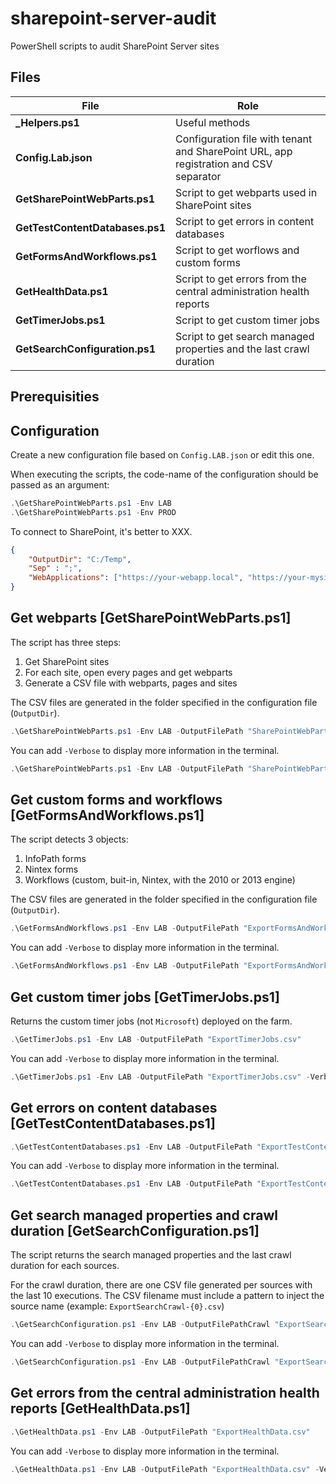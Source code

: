 # sharepoint-server-audit
PowerShell scripts to audit SharePoint Server sites

## Files
| File | Role |
| - | - |
| **_Helpers.ps1** | Useful methods |
| **Config.Lab.json** | Configuration file with tenant and SharePoint URL, app registration and CSV separator |
| **GetSharePointWebParts.ps1** | Script to get webparts used in SharePoint sites |
| **GetTestContentDatabases.ps1** | Script to get errors in content databases |
| **GetFormsAndWorkflows.ps1** | Script to get worflows and custom forms |
| **GetHealthData.ps1** | Script to get errors from the central administration health reports  |
| **GetTimerJobs.ps1** | Script to get custom timer jobs |
| **GetSearchConfiguration.ps1** | Script to get search managed properties and the last crawl duration |

## Prerequisities

## Configuration

Create a new configuration file based on `Config.LAB.json` or edit this one.

When executing the scripts, the code-name of the configuration should be passed as an argument:

~~~powershell
.\GetSharePointWebParts.ps1 -Env LAB
.\GetSharePointWebParts.ps1 -Env PROD
~~~

To connect to SharePoint, it's better to XXX.

~~~json
{
    "OutputDir": "C:/Temp",
    "Sep" : ";",
    "WebApplications": ["https://your-webapp.local", "https://your-mysites.local"]
}
~~~


## Get webparts [GetSharePointWebParts.ps1]

The script has three steps:
1. Get SharePoint sites
2. For each site, open every pages and get webparts
3. Generate a CSV file with webparts, pages and sites

The CSV files are generated in the folder specified in the configuration file (`OutputDir`).

~~~powershell
.\GetSharePointWebParts.ps1 -Env LAB -OutputFilePath "SharePointWebParts.csv"
~~~

You can add `-Verbose` to display more information in the terminal.

~~~powershell
.\GetSharePointWebParts.ps1 -Env LAB -OutputFilePath "SharePointWebParts.csv" -Verbose
~~~

## Get custom forms and workflows [GetFormsAndWorkflows.ps1]

The script detects 3 objects:
1. InfoPath forms
2. Nintex forms
3. Workflows (custom, buit-in, Nintex, with the 2010 or 2013 engine)

The CSV files are generated in the folder specified in the configuration file (`OutputDir`).

~~~powershell
.\GetFormsAndWorkflows.ps1 -Env LAB -OutputFilePath "ExportFormsAndWorkflows.csv"
~~~

You can add `-Verbose` to display more information in the terminal.

~~~powershell
.\GetFormsAndWorkflows.ps1 -Env LAB -OutputFilePath "ExportFormsAndWorkflows.csv" -Verbose
~~~

## Get custom timer jobs [GetTimerJobs.ps1]

Returns the custom timer jobs (not `Microsoft`) deployed on the farm.

~~~powershell
.\GetTimerJobs.ps1 -Env LAB -OutputFilePath "ExportTimerJobs.csv"
~~~

You can add `-Verbose` to display more information in the terminal.

~~~powershell
.\GetTimerJobs.ps1 -Env LAB -OutputFilePath "ExportTimerJobs.csv" -Verbose
~~~

## Get errors on content databases [GetTestContentDatabases.ps1]

~~~powershell
.\GetTestContentDatabases.ps1 -Env LAB -OutputFilePath "ExportTestContentDatabase.csv"
~~~

You can add `-Verbose` to display more information in the terminal.

~~~powershell
.\GetTestContentDatabases.ps1 -Env LAB -OutputFilePath "ExportTestContentDatabase.csv" -Verbose
~~~

## Get search managed properties and crawl duration [GetSearchConfiguration.ps1]

The script returns the search managed properties and the last crawl duration for each sources.

For the crawl duration, there are one CSV file generated per sources with the last 10 executions. The CSV filename must include a pattern to inject the source name (example: `ExportSearchCrawl-{0}.csv`)

~~~powershell
.\GetSearchConfiguration.ps1 -Env LAB -OutputFilePathCrawl "ExportSearchCrawl-{0}.csv" -OutputFilePathManagedProperties "ExportSearchManagedProperties.csv"
~~~

You can add `-Verbose` to display more information in the terminal.

~~~powershell
.\GetSearchConfiguration.ps1 -Env LAB -OutputFilePathCrawl "ExportSearchCrawl-{0}.csv" -OutputFilePathManagedProperties "ExportSearchManagedProperties.csv" -Verbose
~~~


## Get errors from the central administration health reports [GetHealthData.ps1]

~~~powershell
.\GetHealthData.ps1 -Env LAB -OutputFilePath "ExportHealthData.csv"
~~~

You can add `-Verbose` to display more information in the terminal.

~~~powershell
.\GetHealthData.ps1 -Env LAB -OutputFilePath "ExportHealthData.csv" -Verbose
~~~